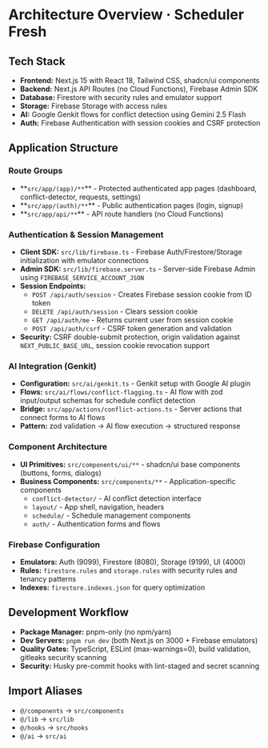 # Architecture Overview · Scheduler Fresh

## Tech Stack

- **Frontend:** Next.js 15 with React 18, Tailwind CSS, shadcn/ui components
- **Backend:** Next.js API Routes (no Cloud Functions), Firebase Admin SDK
- **Database:** Firestore with security rules and emulator support
- **Storage:** Firebase Storage with access rules
- **AI:** Google Genkit flows for conflict detection using Gemini 2.5 Flash
- **Auth:** Firebase Authentication with session cookies and CSRF protection

## Application Structure

### Route Groups

- **`src/app/(app)/**`\*\* - Protected authenticated app pages (dashboard, conflict-detector, requests, settings)
- **`src/app/(auth)/**`\*\* - Public authentication pages (login, signup)
- **`src/app/api/**`\*\* - API route handlers (no Cloud Functions)

### Authentication & Session Management

- **Client SDK:** `src/lib/firebase.ts` - Firebase Auth/Firestore/Storage initialization with emulator connections
- **Admin SDK:** `src/lib/firebase.server.ts` - Server-side Firebase Admin using `FIREBASE_SERVICE_ACCOUNT_JSON`
- **Session Endpoints:**
  - `POST /api/auth/session` - Creates Firebase session cookie from ID token
  - `DELETE /api/auth/session` - Clears session cookie
  - `GET /api/auth/me` - Returns current user from session cookie
  - `POST /api/auth/csrf` - CSRF token generation and validation
- **Security:** CSRF double-submit protection, origin validation against `NEXT_PUBLIC_BASE_URL`, session cookie revocation support

### AI Integration (Genkit)

- **Configuration:** `src/ai/genkit.ts` - Genkit setup with Google AI plugin
- **Flows:** `src/ai/flows/conflict-flagging.ts` - AI flow with zod input/output schemas for schedule conflict detection
- **Bridge:** `src/app/actions/conflict-actions.ts` - Server actions that connect forms to AI flows
- **Pattern:** zod validation → AI flow execution → structured response

### Component Architecture

- **UI Primitives:** `src/components/ui/**` - shadcn/ui base components (buttons, forms, dialogs)
- **Business Components:** `src/components/**` - Application-specific components
  - `conflict-detector/` - AI conflict detection interface
  - `layout/` - App shell, navigation, headers
  - `schedule/` - Schedule management components
  - `auth/` - Authentication forms and flows

### Firebase Configuration

- **Emulators:** Auth (9099), Firestore (8080), Storage (9199), UI (4000)
- **Rules:** `firestore.rules` and `storage.rules` with security rules and tenancy patterns
- **Indexes:** `firestore.indexes.json` for query optimization

## Development Workflow

- **Package Manager:** pnpm-only (no npm/yarn)
- **Dev Servers:** `pnpm run dev` (both Next.js on 3000 + Firebase emulators)
- **Quality Gates:** TypeScript, ESLint (max-warnings=0), build validation, gitleaks security scanning
- **Security:** Husky pre-commit hooks with lint-staged and secret scanning

## Import Aliases

- `@/components` → `src/components`
- `@/lib` → `src/lib`
- `@/hooks` → `src/hooks`
- `@/ai` → `src/ai`
